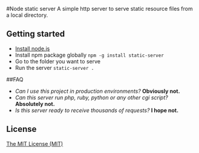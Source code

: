 #Node static server
A simple http server to serve static resource files from a local directory.

## Getting started
* [Install node.js](http://nodejs.org/download/)
* Install npm package globally `npm -g install static-server`
* Go to the folder you want to serve
* Run the server `static-server .`

##FAQ
* _Can I use this project in production environments?_ **Obviously not.**
* _Can this server run php, ruby, python or any other cgi script?_ **Absolutely not.**
* _Is this server ready to receive thousands of requests?_ **I hope not.**

## License
[The MIT License (MIT)](http://creativecommons.org/licenses/MIT/)
